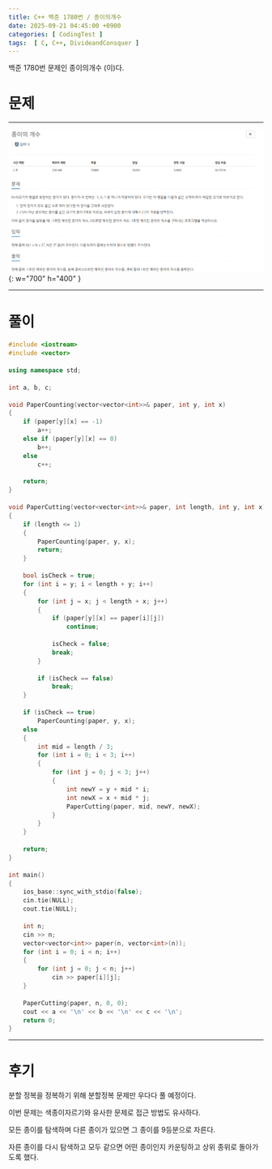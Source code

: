 ```yaml
---
title: C++ 백준 1780번 / 종이의개수
date: 2025-09-21 04:45:00 +0900
categories: [ CodingTest ]  
tags:  [ C, C++, DivideandConsquer ]
---
```


백준 1780번 문제인 종이의개수 (이)다.

# 문제   
---------------------------------------

![Desktop View](/assets/img/종이의개수.png){: w="700" h="400" }

---------------------------------------

# 풀이

```c++
#include <iostream>
#include <vector>

using namespace std;

int a, b, c;

void PaperCounting(vector<vector<int>>& paper, int y, int x)
{
	if (paper[y][x] == -1)
		a++;
	else if (paper[y][x] == 0)
		b++;
	else
		c++;

	return;
}

void PaperCutting(vector<vector<int>>& paper, int length, int y, int x)
{
	if (length <= 1)
	{
		PaperCounting(paper, y, x);
		return;
	}

	bool isCheck = true;
	for (int i = y; i < length + y; i++)
	{
		for (int j = x; j < length + x; j++)
		{
			if (paper[y][x] == paper[i][j])
				continue;

			isCheck = false;
			break;
		}
		
		if (isCheck == false)
			break;
	}

	if (isCheck == true)
		PaperCounting(paper, y, x);
	else
	{
		int mid = length / 3;
		for (int i = 0; i < 3; i++)
		{
			for (int j = 0; j < 3; j++)
			{
				int newY = y + mid * i;
				int newX = x + mid * j;
				PaperCutting(paper, mid, newY, newX);
			}
		}
	}

	return;
}

int main()
{
	ios_base::sync_with_stdio(false);
	cin.tie(NULL);
	cout.tie(NULL);

	int n;
	cin >> n;
	vector<vector<int>> paper(n, vector<int>(n));
	for (int i = 0; i < n; i++)
	{
		for (int j = 0; j < n; j++)
			cin >> paper[i][j];
	}

	PaperCutting(paper, n, 0, 0);
	cout << a << '\n' << b << '\n' << c << '\n';
	return 0;
}
```
---------------------------------------

# 후기

분할 정복을 정복하기 위해 분할정복 문제만 우다다 풀 예정이다.

이번 문제는 색종이자르기와 유사한 문제로 접근 방법도 유사하다.

모든 종이를 탐색하며 다른 종이가 있으면 그 종이를 9등분으로 자른다.

자른 종이를 다시 탐색하고 모두 같으면 어떤 종이인지 카운팅하고 상위 종위로 돌아가도록 했다.


